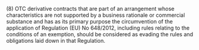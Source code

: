 (8) OTC derivative contracts that are part of an arrangement whose characteristics are not supported by a business rationale or commercial substance and has as its primary purpose the circumvention of the application of Regulation (EU) No 648/2012, including rules relating to the conditions of an exemption, should be considered as evading the rules and obligations laid down in that Regulation.
